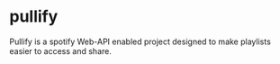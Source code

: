 pullify
=======

Pullify is a spotify Web-API enabled project designed to make playlists easier to access and share.
